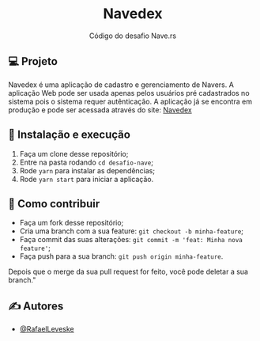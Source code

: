<h1 align="center">
  Navedex
</h1>

<p align="center">Código do desafio Nave.rs</p>

## 💻 Projeto

Navedex é uma aplicação de cadastro e gerenciamento de Navers. A aplicação Web pode ser usada apenas pelos usuários pré cadastrados no sistema pois o sistema requer autênticação. A aplicação já se encontra em produção e pode ser acessada através do site: [Navedex](https://navedexdesafio.netlify.app/)

## 🚀 Instalação e execução

1. Faça um clone desse repositório;
2. Entre na pasta rodando `cd desafio-nave`;
3. Rode `yarn` para instalar as dependências;
4. Rode `yarn start` para iniciar a aplicação.

## 🤔 Como contribuir

- Faça um fork desse repositório;
- Cria uma branch com a sua feature: `git checkout -b minha-feature`;
- Faça commit das suas alterações: `git commit -m 'feat: Minha nova feature'`;
- Faça push para a sua branch: `git push origin minha-feature`.

Depois que o merge da sua pull request for feito, você pode deletar a sua branch."

## ✍️ Autores <a name = "authors"></a>

- [@RafaelLeveske](https://github.com/RafaelLeveske)
